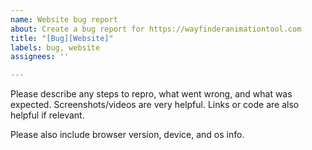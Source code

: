 ```yaml
---
name: Website bug report
about: Create a bug report for https://wayfinderanimationtool.com
title: "[Bug][Website]"
labels: bug, website
assignees: ''

---
```


Please describe any steps to repro, what went wrong, and what was expected. Screenshots/videos are very helpful. Links or code are also helpful if relevant.

Please also include browser version, device, and os info.
